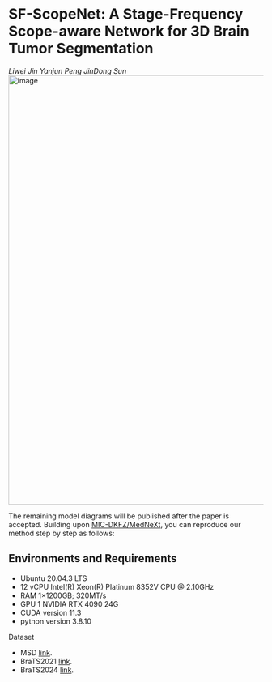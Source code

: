 # SF-ScopeNet: A Stage-Frequency Scope-aware Network for 3D Brain Tumor Segmentation
*Liwei Jin Yanjun Peng JinDong Sun*
<img width="1677" height="848" alt="image" src="https://github.com/user-attachments/assets/19df0b0e-1fa3-4ad4-a894-edc305891e25" />

The remaining model diagrams will be published after the paper is accepted.
Building upon [MIC-DKFZ/MedNeXt](https://github.com/MIC-DKFZ/MedNeXt), you can reproduce our method step by step as follows:

## Environments and Requirements
- Ubuntu 20.04.3 LTS
- 12 vCPU Intel(R) Xeon(R) Platinum 8352V CPU @ 2.10GHz
- RAM 1×1200GB; 320MT/s
- GPU 1 NVIDIA RTX 4090 24G
-  CUDA version 11.3
- python version 3.8.10

Dataset
- MSD [link](https://github.com/MIC-DKFZ/MedNeXt).
- BraTS2021 [link](https://github.com/MIC-DKFZ/MedNeXt).
- BraTS2024 [link](https://github.com/MIC-DKFZ/MedNeXt).









